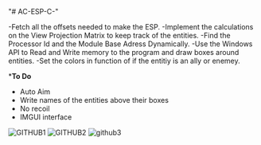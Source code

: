 "# AC-ESP-C-" 

-Fetch all the offsets needed to make the ESP.
-Implement the calculations on the View Projection Matrix to keep track of the entities.
-Find the Processor Id and the Module Base Adress Dynamically. 
-Use the Windows API to Read and Write memory to the program and draw boxes around entities.
-Set the colors in function of if the entitiy is an ally or enemey.

*****To Do****
- Auto Aim
- Write names of the entities above their boxes
- No recoil
- IMGUI interface

![GITHUB1](https://github.com/TheBester14/AC-ESP-C-/assets/40973175/4a8da75f-a1a5-4fd6-8b9b-6468f14f5d2d)
![GITHUB2](https://github.com/TheBester14/AC-ESP-C-/assets/40973175/ce81188c-5f22-4818-8471-3689b66d5535)
![github3](https://github.com/TheBester14/AC-ESP-C-/assets/40973175/96254d78-ee9c-4c24-8250-9bbba4c7a847)
